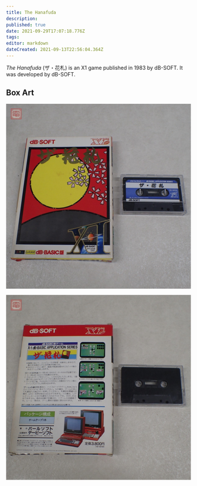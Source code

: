 ```yaml
---
title: The Hanafuda
description: 
published: true
date: 2021-09-29T17:07:18.776Z
tags: 
editor: markdown
dateCreated: 2021-09-13T22:56:04.364Z
---
```


_The Hanafuda_ (<span lang='ja'>ザ・花札</span>) is an X1 game published in 1983 by dB-SOFT.
It was developed by dB-SOFT.

## Box Art
![39891358-440d-466f-b92d-219e74056ef4.jpeg](/39891358-440d-466f-b92d-219e74056ef4.jpeg)

![2c68ed66-8f17-424c-be2b-0bc16dd3a401.jpeg](/2c68ed66-8f17-424c-be2b-0bc16dd3a401.jpeg)